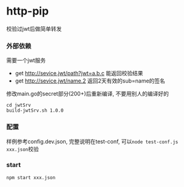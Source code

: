 http-pip
===================================
校验过jwt后做简单转发

### 外部依赖
需要一个jwt服务
- get http://sevice.jwt/path?jwt=a.b.c 能返回校验结果
- get http://sevice.jwt/name.2 返回2天有效的sub=name的签名

修改main.go的secret部分(200+)后重新编译, 不要用别人的编译好的
```
cd jwtSrv
build-jwtSrv.sh 1.0.0
```

### 配置
样例参考config.dev.json, 完整说明在test-conf, 可以`node test-conf.js xxx.json`校验

### start
`npm start xxx.json`
